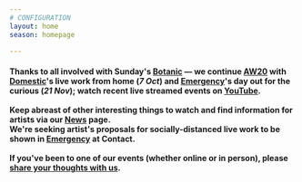 ```yaml
---
# CONFIGURATION
layout: home
season: homepage

---
```

#### Thanks to all involved with Sunday's [Botanic](/current/2020-autumnwinter/botanic) — we continue [AW20](/current/2020-autumnwinter) with [Domestic](/current/2020-domestic)'s live work from home (*7 Oct*) and [Emergency](/current/2020-emergency)'s day out for the curious (*21 Nov*); watch recent live streamed events on <a href="http://bit.ly/YTwarnmcr" target="_blank">YouTube</a>.<br><br>Keep abreast of other interesting things to watch and find information for artists via our [News](/news) page.<br>We're seeking artist's proposals for socially-distanced live work to be shown in [Emergency](/hab/emergency) at Contact.<br><br>If you've been to one of our events (whether online or in person), please <a href="http://bit.ly/warnmcrfeedback" target="_blank">share your thoughts with us</a>.
